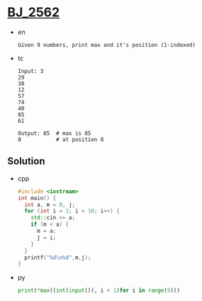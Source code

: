 # [BJ_2562](https://acmicpc.net/problem/2562)

* en

  ```en
  Given 9 numbers, print max and it's position (1-indexed)
  ```

* tc

  ```tc
  Input: 3
  29
  38
  12
  57
  74
  40
  85
  61

  Output: 85  # max is 85
  8           # at position 8
  ```

## Solution

* cpp

  ```cpp
  #include <iostream>
  int main() {
    int a, m = 0, j;
    for (int i = 1; i < 10; i++) {
      std::cin >> a;
      if (m < a) {
        m = a;
        j = i;
      }
    }
    printf("%d\n%d",m,j);
  }
  ```

* py

  ```py
  print(*max((int(input()), i + 1)for i in range(9)))
  ```
